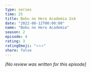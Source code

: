 ```yaml
---
type: series
time: 25
title: Boku no Hero Academia 2x4
date: "2022-08-12T00:00:00"
name: "Boku no Hero Academia"
season: 2
episode: 4
rating: 3
ratingEmoji: "⭐️⭐️⭐️"
share: false
---
```


_[No review was written for this episode]_
